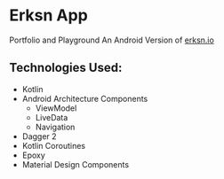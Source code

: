 # Erksn App
Portfolio and Playground
An Android Version of [erksn.io](http://erksn.io)

## Technologies Used:
* Kotlin
* Android Architecture Components
  * ViewModel
  * LiveData
  * Navigation
* Dagger 2
* Kotlin Coroutines
* Epoxy
* Material Design Components
